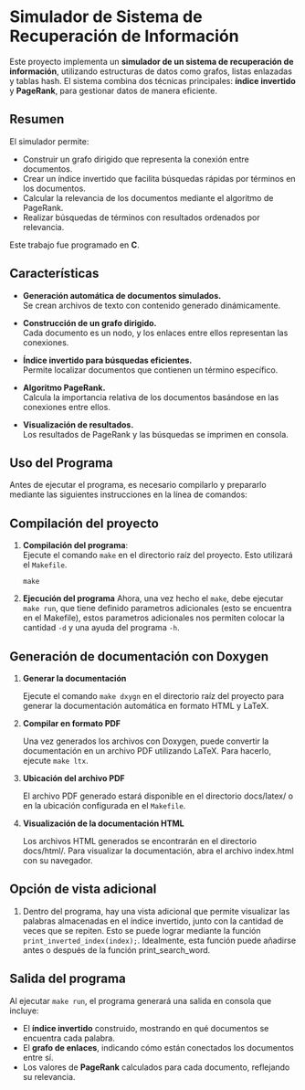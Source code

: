 # Simulador de Sistema de Recuperación de Información

Este proyecto implementa un **simulador de un sistema de recuperación de información**, utilizando estructuras de datos como grafos, listas enlazadas y tablas hash. El sistema combina dos técnicas principales: **índice invertido** y **PageRank**, para gestionar datos de manera eficiente.

## Resumen

El simulador permite:  
- Construir un grafo dirigido que representa la conexión entre documentos.
- Crear un índice invertido que facilita búsquedas rápidas por términos en los documentos.
- Calcular la relevancia de los documentos mediante el algoritmo de PageRank.
- Realizar búsquedas de términos con resultados ordenados por relevancia.

Este trabajo fue programado en **C**.

## Características

- **Generación automática de documentos simulados.**  
  Se crean archivos de texto con contenido generado dinámicamente.

- **Construcción de un grafo dirigido.**  
  Cada documento es un nodo, y los enlaces entre ellos representan las conexiones.  

- **Índice invertido para búsquedas eficientes.**  
  Permite localizar documentos que contienen un término específico.

- **Algoritmo PageRank.**  
  Calcula la importancia relativa de los documentos basándose en las conexiones entre ellos.

- **Visualización de resultados.**  
  Los resultados de PageRank y las búsquedas se imprimen en consola.  

## Uso del Programa

Antes de ejecutar el programa, es necesario compilarlo y prepararlo mediante las siguientes instrucciones en la línea de comandos:  

## Compilación del proyecto

1. **Compilación del programa**:  
   Ejecute el comando `make` en el directorio raíz del proyecto. Esto utilizará el `Makefile`.

   `make`

2. **Ejecución del programa**
    Ahora, una vez hecho el `make`, debe ejecutar `make run`, que tiene definido
    parametros adicionales (esto se encuentra en el Makefile), estos parametros adicionales
    nos permiten colocar la cantidad `-d` y una ayuda del programa `-h`.

## Generación de documentación con Doxygen

1. **Generar la documentación**

    Ejecute el comando `make dxygn` en el directorio raíz del proyecto para generar la documentación automática en formato HTML y LaTeX.

2. **Compilar en formato PDF**

    Una vez generados los archivos con Doxygen, puede convertir la documentación en un archivo PDF utilizando LaTeX. Para hacerlo, ejecute  `make ltx`.

3.  **Ubicación del archivo PDF**

    El archivo PDF generado estará disponible en el directorio docs/latex/ o en la ubicación configurada en el `Makefile`.

4. **Visualización de la documentación HTML**

    Los archivos HTML generados se encontrarán en el directorio docs/html/. Para visualizar la documentación, abra el archivo index.html con su navegador.

## Opción de vista adicional

1. Dentro del programa, hay una vista adicional que permite   visualizar las palabras almacenadas en el índice invertido, junto con la cantidad de veces que se repiten. Esto se puede lograr mediante la función `print_inverted_index(index);`. Idealmente, esta función puede añadirse antes o después de la función print_search_word.

## Salida del programa

Al ejecutar `make run`, el programa generará una salida en consola que incluye:

- El **índice invertido** construido, mostrando en qué documentos se encuentra cada palabra.
- El **grafo de enlaces**, indicando cómo están conectados los documentos entre sí.
- Los valores de **PageRank** calculados para cada documento, reflejando su relevancia.

